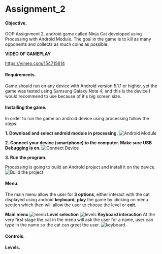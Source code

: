 # Assignment_2

#### Objective.
OOP Assignment 2, android game called Ninja Cat developed using Processing with Android Module. The goal in the game is to kill as many opponents and  collects as much coins as possible.

<b>VIDEO OF GAMEPLAY</b>

https://vimeo.com/154715614

#### Requirements.
Game should run on any device with Android version 5.1.1 or higher, yet the game was tested using Samsung Galaxy Note 4, and this is the device I would recommend to use because of it's big screen size.

#### Installing the game.
In order to run the game on android device using processing follow the steps:

<b>1. Download and select android module in processing.</b>
![Android Module](https://cloud.githubusercontent.com/assets/15609881/12915813/8e28ac02-cf25-11e5-876d-e83dc596d1ff.png)

<b>2. Connect your device (smartphone) to the computer. Make sure USB Debugging is on. </b>
![Connect Device](https://cloud.githubusercontent.com/assets/15609881/12915887/249a3cdc-cf26-11e5-873c-ceedb56b4abd.png)

<b>3. Run the program.</b>

Processing is going to build an Android project and install it on the device.
![Build the project](https://cloud.githubusercontent.com/assets/15609881/12916001/fa6d00e2-cf26-11e5-8928-24d15dc2a565.png)

#### Menu.
The main menu allow the user for <b>3 options</b>, either interact with the cat displayed using android <b>keyboard</b>, <b>play</b> the game by clicking on menu section which then will allow the user to choose the level or <b>exit</b>.

<b>Main menu</b>
![menu](https://cloud.githubusercontent.com/assets/15609881/12916034/443eeb54-cf27-11e5-8ede-b1e23d11eb14.png)
<b>Level selection</b>
![levels](https://cloud.githubusercontent.com/assets/15609881/12916115/d1c9441a-cf27-11e5-88ad-3cb18075d875.png)
<b>Keyboard interaction</b>
At the very first stage the cat in the menu will ask the user for a name, user can type in the name so the cat can greet the user.
![keyboard](https://cloud.githubusercontent.com/assets/15609881/12916146/134392ce-cf28-11e5-9a95-bd04ed312ad2.png)

#### Controls.

#### Levels.


